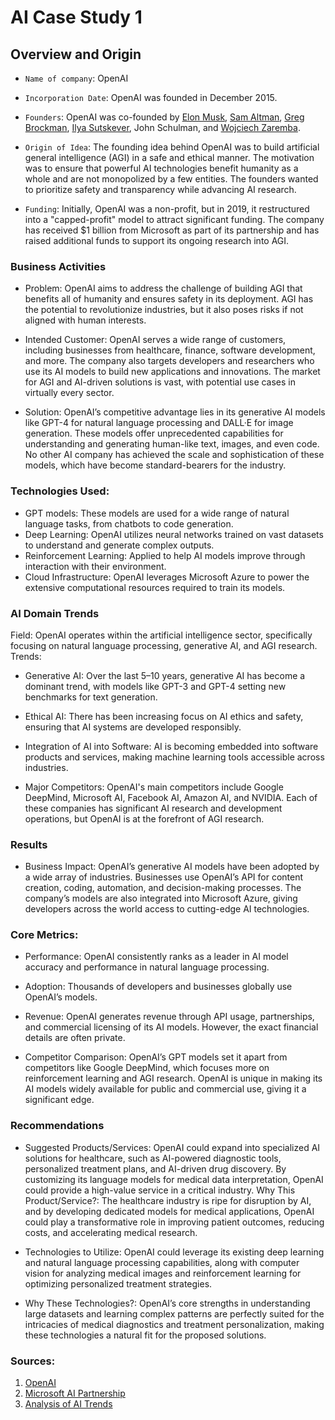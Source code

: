 # AI Case Study 1

## Overview and Origin

* `Name of company`: OpenAI

* `Incorporation Date`: OpenAI was founded in December 2015.

* `Founders`: OpenAI was co-founded by [Elon Musk](https://en.wikipedia.org/wiki/Elon_Musk), [Sam Altman](https://en.wikipedia.org/wiki/Sam_Altman), [Greg Brockman](https://en.wikipedia.org/wiki/Greg_Brockman), [Ilya Sutskever](https://en.wikipedia.org/wiki/Ilya_Sutskever), John Schulman, and [Wojciech Zaremba](https://en.wikipedia.org/wiki/Wojciech_Zaremba).

* `Origin of Idea`: The founding idea behind OpenAI was to build artificial general intelligence (AGI) in a safe and ethical manner. The motivation was to ensure that powerful AI technologies benefit humanity as a whole and are not monopolized by a few entities. The founders wanted to prioritize safety and transparency while advancing AI research.

* `Funding`: Initially, OpenAI was a non-profit, but in 2019, it restructured into a "capped-profit" model to attract significant funding. The company has received $1 billion from Microsoft as part of its partnership and has raised additional funds to support its ongoing research into AGI.

### Business Activities

* Problem: OpenAI aims to address the challenge of building AGI that benefits all of humanity and ensures safety in its deployment. AGI has the potential to revolutionize industries, but it also poses risks if not aligned with human interests.

* Intended Customer: OpenAI serves a wide range of customers, including businesses from healthcare, finance, software development, and more. The company also targets developers and researchers who use its AI models to build new applications and innovations. The market for AGI and AI-driven solutions is vast, with potential use cases in virtually every sector.

* Solution: OpenAI’s competitive advantage lies in its generative AI models like GPT-4 for natural language processing and DALL·E for image generation. These models offer unprecedented capabilities for understanding and generating human-like text, images, and even code. No other AI company has achieved the scale and sophistication of these models, which have become standard-bearers for the industry.

### Technologies Used:

* GPT models: These models are used for a wide range of natural language tasks, from chatbots to code generation.
* Deep Learning: OpenAI utilizes neural networks trained on vast datasets to understand and generate complex outputs.
* Reinforcement Learning: Applied to help AI models improve through interaction with their environment.
* Cloud Infrastructure: OpenAI leverages Microsoft Azure to power the extensive computational resources required to train its models.


### AI Domain Trends
Field: OpenAI operates within the artificial intelligence sector, specifically focusing on natural language processing, generative AI, and AGI research.
Trends:

* Generative AI: Over the last 5–10 years, generative AI has become a dominant trend, with models like GPT-3 and GPT-4 setting new benchmarks for text generation.
* Ethical AI: There has been increasing focus on AI ethics and safety, ensuring that AI systems are developed responsibly.
* Integration of AI into Software: AI is becoming embedded into software products and services, making machine learning tools accessible across industries.

* Major Competitors: OpenAI's main competitors include Google DeepMind, Microsoft AI, Facebook AI, Amazon AI, and NVIDIA. Each of these companies has significant AI research and development operations, but OpenAI is at the forefront of AGI research.

### Results

* Business Impact: OpenAI’s generative AI models have been adopted by a wide array of industries. Businesses use OpenAI’s API for content creation, coding, automation, and decision-making processes. The company’s models are also integrated into Microsoft Azure, giving developers across the world access to cutting-edge AI technologies.

### Core Metrics:

* Performance: OpenAI consistently ranks as a leader in AI model accuracy and performance in natural language processing.
* Adoption: Thousands of developers and businesses globally use OpenAI’s models.
* Revenue: OpenAI generates revenue through API usage, partnerships, and commercial licensing of its AI models. However, the exact financial details are often private.

* Competitor Comparison: OpenAI’s GPT models set it apart from competitors like Google DeepMind, which focuses more on reinforcement learning and AGI research. OpenAI is unique in making its AI models widely available for public and commercial use, giving it a significant edge.

### Recommendations

* Suggested Products/Services: OpenAI could expand into specialized AI solutions for healthcare, such as AI-powered diagnostic tools, personalized treatment plans, and AI-driven drug discovery. By customizing its language models for medical data interpretation, OpenAI could provide a high-value service in a critical industry.
Why This Product/Service?: The healthcare industry is ripe for disruption by AI, and by developing dedicated models for medical applications, OpenAI could play a transformative role in improving patient outcomes, reducing costs, and accelerating medical research.

* Technologies to Utilize: OpenAI could leverage its existing deep learning and natural language processing capabilities, along with computer vision for analyzing medical images and reinforcement learning for optimizing personalized treatment strategies.

* Why These Technologies?: OpenAI’s core strengths in understanding large datasets and learning complex patterns are perfectly suited for the intricacies of medical diagnostics and treatment personalization, making these technologies a natural fit for the proposed solutions.

### Sources:

1. [OpenAI](https://openai.com)
2. [Microsoft AI Partnership](https://news.microsoft.com)
3. [Analysis of AI Trends](https://www.forbes.com/sites/forbestechcouncil/)
